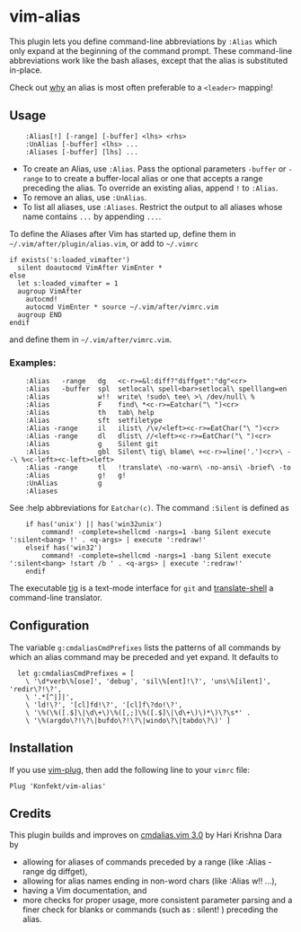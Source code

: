 # vim-alias

This plugin lets you define command-line abbreviations by `:Alias` which only expand at the beginning of the command prompt.
These command-line abbreviations work like the bash aliases, except that the alias is substituted in-place.

Check out [why](https://konfekt.github.io/blog/2016/10/03/get-the-leader-right) an alias is most often preferable to a `<leader>` mapping!

## Usage

```vim
    :Alias[!] [-range] [-buffer] <lhs> <rhs>
    :UnAlias [-buffer] <lhs> ...
    :Aliases [-buffer] [lhs] ...
```

- To create an Alias, use `:Alias`.
    Pass the optional parameters `-buffer` or `-range` to to create a buffer-local alias or one that accepts a range preceding the alias.
    To override an existing alias, append `!` to `:Alias`.
- To remove an alias, use `:UnAlias`.
- To list all aliases, use `:Aliases`.
    Restrict the output to all aliases whose name contains `...` by appending `...`.

To define the Aliases after Vim has started up, define them in
`~/.vim/after/plugin/alias.vim`, or add to `~/.vimrc`

```vim
if exists('s:loaded_vimafter')
  silent doautocmd VimAfter VimEnter *
else
  let s:loaded_vimafter = 1
  augroup VimAfter
    autocmd!
    autocmd VimEnter * source ~/.vim/after/vimrc.vim
  augroup END
endif
```

and define them in `~/.vim/after/vimrc.vim`.

### Examples:

```vim
    :Alias   -range   dg   <c-r>=&l:diff?"diffget":"dg"<cr>
    :Alias   -buffer  spl  setlocal\ spell<bar>setlocal\ spelllang=en
    :Alias            w!!  write\ !sudo\ tee\ >\ /dev/null\ %
    :Alias            F    find\ *<c-r>=Eatchar("\ ")<cr>
    :Alias            th   tab\ help
    :Alias            sft  setfiletype
    :Alias -range     il   ilist\ /\v/<left><c-r>=EatChar("\ ")<cr>
    :Alias -range     dl   dlist\ //<left><c-r>=EatChar("\ ")<cr>
    :Alias            g    Silent git
    :Alias            gbl  Silent\ tig\ blame\ +<c-r>=line('.')<cr>\ --\ %<c-left><c-left><left>
    :Alias -range     tl   !translate\ -no-warn\ -no-ansi\ -brief\ -to
    :Alias            g!   g!
    :UnAlias          g
    :Aliases
```

See :help abbreviations for `Eatchar(c)`.
The command `:Silent` is defined as
```vim
    if has('unix') || has('win32unix')
        command! -complete=shellcmd -nargs=1 -bang Silent execute ':silent<bang> !' . <q-args> | execute ':redraw!'
    elseif has('win32')
        command! -complete=shellcmd -nargs=1 -bang Silent execute ':silent<bang> !start /b ' . <q-args> | execute ':redraw!'
    endif
```
The executable [tig](https://github.com/jonas/tig) is a text-mode interface for `git` and [translate-shell](https://github.com/soimort/translate-shell) a command-line translator.


## Configuration

The variable `g:cmdaliasCmdPrefixes` lists the patterns of all commands by
which an alias command may be preceded and yet expand. It defaults to

```vim
  let g:cmdaliasCmdPrefixes = [
    \ '\d*verb\%[ose]', 'debug', 'sil\%[ent]!\?', 'uns\%[ilent]', 'redir\?!\?',
    \ '.*[^|]|',
    \ 'ld!\?', '[cl]fd!\?', '[cl]f\?do!\?',
    \ '\%(\%([.$]\|\d\+\)\%([,;]\%([.$]\|\d\+\)\)*\)\?\s*' .
    \ '\%(argdo\?!\?\|bufdo\?!\?\|windo\?\|tabdo\?\)' ]
```

## Installation

If you use [vim-plug](https://github.com/junegunn/vim-plug), then add the
following line to your `vimrc` file:

```vim
Plug 'Konfekt/vim-alias'
```

Credits
-------

This plugin builds and improves on [cmdalias.vim 3.0](http://www.vim.org/scripts/script.php?script_id=746) by Hari Krishna Dara by

- allowing for aliases of commands preceded by a range (like :Alias -range dg
  diffget),
- allowing for alias names ending in non-word chars (like :Alias w!! ...),
- having a Vim documentation, and
- more checks for proper usage, more consistent parameter parsing and a finer
  check for blanks or commands (such as :  silent! ) preceding the alias.
